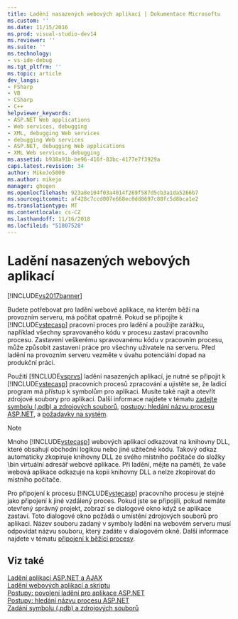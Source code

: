 ```yaml
---
title: Ladění nasazených webových aplikací | Dokumentace Microsoftu
ms.custom: ''
ms.date: 11/15/2016
ms.prod: visual-studio-dev14
ms.reviewer: ''
ms.suite: ''
ms.technology:
- vs-ide-debug
ms.tgt_pltfrm: ''
ms.topic: article
dev_langs:
- FSharp
- VB
- CSharp
- C++
helpviewer_keywords:
- ASP.NET Web applications
- Web services, debugging
- XML, debugging Web services
- debugging Web services
- ASP.NET, debugging Web applications
- XML Web services, debugging
ms.assetid: b938a91b-be96-416f-83bc-4177e7f3929a
caps.latest.revision: 34
author: MikeJo5000
ms.author: mikejo
manager: ghogen
ms.openlocfilehash: 923a8e104f03a4014f269f587d5cb3a1da5266b7
ms.sourcegitcommit: af428c7ccd007e668ec0dd8697c88fc5d8bca1e2
ms.translationtype: MT
ms.contentlocale: cs-CZ
ms.lasthandoff: 11/16/2018
ms.locfileid: "51807528"
---
```

# <a name="debugging-deployed-web-applications"></a>Ladění nasazených webových aplikací
[!INCLUDE[vs2017banner](../includes/vs2017banner.md)]

Budete potřebovat pro ladění webové aplikace, na kterém běží na provozním serveru, má počítat opatrně. Pokud se připojíte k [!INCLUDE[vstecasp](../includes/vstecasp-md.md)] pracovní proces pro ladění a použijte zarážku, například všechny spravovaného kódu v procesu zastaví pracovního procesu. Zastavení veškerému spravovanému kódu v pracovním procesu, může způsobit zastavení práce pro všechny uživatele na serveru. Před ladění na provozním serveru vezměte v úvahu potenciální dopad na produkční práci.  
  
 Použití [!INCLUDE[vsprvs](../includes/vsprvs-md.md)] ladění nasazených aplikací, je nutné se připojit k [!INCLUDE[vstecasp](../includes/vstecasp-md.md)] pracovních procesů zpracování a ujistěte se, že ladicí program má přístup k symbolům pro aplikaci. Musíte také najít a otevřít zdrojové soubory pro aplikaci. Další informace najdete v tématu [zadejte symbolu (.pdb) a zdrojových souborů](../debugger/specify-symbol-dot-pdb-and-source-files-in-the-visual-studio-debugger.md), [postupy: hledání názvu procesu ASP.NET](../debugger/how-to-find-the-name-of-the-aspnet-process.md), a [požadavky na systém](../debugger/aspnet-debugging-system-requirements.md).  
  
> [!NOTE]
>  Mnoho [!INCLUDE[vstecasp](../includes/vstecasp-md.md)] webových aplikací odkazovat na knihovny DLL, které obsahují obchodní logikou nebo jiné užitečné kódu. Takový odkaz automaticky zkopíruje knihovny DLL ze svého místního počítače do složky \bin virtuální adresář webové aplikace. Při ladění, mějte na paměti, že vaše webová aplikace odkazuje na kopii knihovny DLL a nelze zkopírovat do místního počítače.  
  
 Pro připojení k procesu [!INCLUDE[vstecasp](../includes/vstecasp-md.md)] pracovního procesu je stejné jako připojení k jiné vzdálený proces. Pokud jste se připojili, pokud nemáte otevřený správný projekt, zobrazí se dialogové okno když se aplikace zastaví. Toto dialogové okno požádá o umístění zdrojových souborů pro aplikaci. Název souboru zadaný v symboly ladění na webovém serveru musí odpovídat názvu souboru, který zadáte v dialogovém okně. Další informace najdete v tématu [připojení k běžící procesy](../debugger/attach-to-running-processes-with-the-visual-studio-debugger.md).  
  
## <a name="see-also"></a>Viz také  
 [Ladění aplikací ASP.NET a AJAX](../debugger/debugging-aspnet-and-ajax-applications.md)   
 [Ladění webových aplikací a skriptu](../debugger/debugging-web-applications-and-script.md)   
 [Postupy: povolení ladění pro aplikace ASP.NET](../debugger/how-to-enable-debugging-for-aspnet-applications.md)   
 [Postupy: hledání názvu procesu ASP.NET](../debugger/how-to-find-the-name-of-the-aspnet-process.md)   
 [Zadání symbolu (.pdb) a zdrojových souborů](../debugger/specify-symbol-dot-pdb-and-source-files-in-the-visual-studio-debugger.md)



